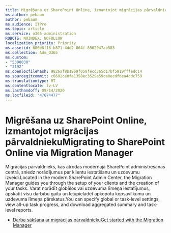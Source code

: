 ```yaml
---
title: Migrēšana uz SharePoint Online, izmantojot migrācijas pārvaldnieku
ms.author: pebaum
author: pebaum
ms.audience: ITPro
ms.topic: article
ms.service: o365-administration
ROBOTS: NOINDEX, NOFOLLOW
localization_priority: Priority
ms.assetid: 686e8f18-b871-4dd2-864f-8562947ab583
ms.collection: Adm_O365
ms.custom:
- "5300030"
- "3192"
ms.openlocfilehash: 9826af8b1869f058fecd3a5d17bf5919fffedc14
ms.sourcegitcommit: c6692ce0fa1358ec3529e59ca0ecdfdea4cdc759
ms.translationtype: MT
ms.contentlocale: lv-LV
ms.lasthandoff: 09/14/2020
ms.locfileid: "47674477"
---
```

# <a name="migrating-to-sharepoint-online-via-migration-manager"></a><span data-ttu-id="6951e-102">Migrēšana uz SharePoint Online, izmantojot migrācijas pārvaldnieku</span><span class="sxs-lookup"><span data-stu-id="6951e-102">Migrating to SharePoint Online via Migration Manager</span></span>

<span data-ttu-id="6951e-103">Migrācijas pārvaldnieks, kas atrodas modernajā SharePoint administrēšanas centrā, sniedz norādījumus par klientu iestatīšanu un uzdevumu izveidi.</span><span class="sxs-lookup"><span data-stu-id="6951e-103">Located in the modern SharePoint Admin Center, the Migration Manager guides you through the setup of your clients and the creation of your tasks.</span></span> <span data-ttu-id="6951e-104">Varat norādīt globālos vai uzdevuma līmeņa iestatījumus, apskatīt visu darbību gaitu un lejupielādēt apkopotu kopsavilkumu un uzdevuma līmeņa pārskatus.</span><span class="sxs-lookup"><span data-stu-id="6951e-104">You can specify global or task-level settings, view all-up task progress, and download aggregated summary and task-level reports.</span></span>

- [<span data-ttu-id="6951e-105">Darba sākšana ar migrācijas pārvaldnieku</span><span class="sxs-lookup"><span data-stu-id="6951e-105">Get started with the Migration Manager</span></span>](https://docs.microsoft.com/sharepointmigration/mm-get-started)
